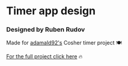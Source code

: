 # Timer app design 
### Designed by Ruben Rudov 

Made for [adamald92's](https://github.com/adamal92) Cosher timer project :plate_with_cutlery:

[For the full project click here](https://github.com/adamal92/Cosher_Timer_design) :fire:
